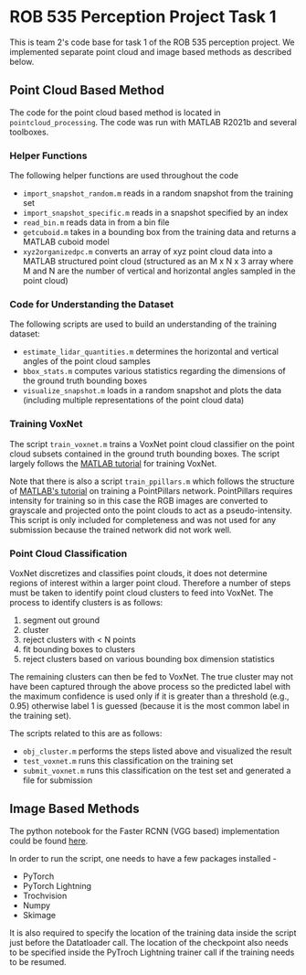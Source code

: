 # ROB 535 Perception Project Task 1

This is team 2's code base for task 1 of the ROB 535 perception project. We implemented separate point cloud and image based methods as described below.

## Point Cloud Based Method

The code for the point cloud based method is located in `pointcloud_processing`. The code was run with MATLAB R2021b and several toolboxes.

### Helper Functions

The following helper functions are used throughout the code
- `import_snapshot_random.m` reads in a random snapshot from the training set
- `import_snapshot_specific.m` reads in a snapshot specified by an index
- `read_bin.m` reads data in from a bin file
- `getcuboid.m` takes in a bounding box from the training data and returns a MATLAB cuboid model
- `xyz2organizedpc.m` converts an array of xyz point cloud data into a MATLAB structured point cloud (structured as an M x N x 3 array where M and N are the number of vertical and horizontal angles sampled in the point cloud)

### Code for Understanding the Dataset

The following scripts are used to build an understanding of the training dataset:
- `estimate_lidar_quantities.m` determines the horizontal and vertical angles of the point cloud samples
- `bbox_stats.m` computes various statistics regarding the dimensions of the ground truth bounding boxes
- `visualize_snapshot.m` loads in a random snapshot and plots the data (including multiple representations of the point cloud data)

### Training VoxNet

The script `train_voxnet.m` trains a VoxNet point cloud classifier on the point cloud subsets contained in the ground truth bounding boxes. The script largely follows the [MATLAB tutorial](https://www.mathworks.com/help/vision/ug/train-classification-network-to-classify-object-in-3-d-point-cloud.html) for training VoxNet.

Note that there is also a script `train_ppillars.m` which follows the structure of [MATLAB's tutorial](https://www.mathworks.com/help/deeplearning/ug/lidar-object-detection-using-pointpillars-deep-learning.html) on training a PointPillars network. PointPillars requires intensity for training so in this case the RGB images are converted to grayscale and projected onto the point clouds to act as a pseudo-intensity. This script is only included for completeness and was not used for any submission because the trained network did not work well. 

### Point Cloud Classification

VoxNet discretizes and classifies point clouds, it does not determine regions of interest within a larger point cloud. Therefore a number of steps must be taken to identify point cloud clusters to feed into VoxNet. The process to identify clusters is as follows:

1. segment out ground
2. cluster
3. reject clusters with < N points
4. fit bounding boxes to clusters
5. reject clusters based on various bounding box dimension statistics

The remaining clusters can then be fed to VoxNet. The true cluster may not have been captured through the above process so the predicted label with the maximum confidence is used only if it is greater than a threshold (e.g., 0.95) otherwise label 1 is guessed (because it is the most common label in the training set).

The scripts related to this are as follows:
- `obj_cluster.m` performs the steps listed above and visualized the result
- `test_voxnet.m` runs this classification on the training set
- `submit_voxnet.m` runs this classification on the test set and generated a file for submission

## Image Based Methods
The python notebook for the Faster RCNN (VGG based) implementation could be found [here](rcnn-rob535.ipynb).

In order to run the script, one needs to have a few packages installed -
- PyTorch
- PyTorch Lightning
- Trochvision
- Numpy
- Skimage

It is also required to specify the location of the training data inside the script just before the Datatloader call. The location of the checkpoint also needs to be specified inside the PyTroch Lightning trainer call if the training needs to be resumed.
